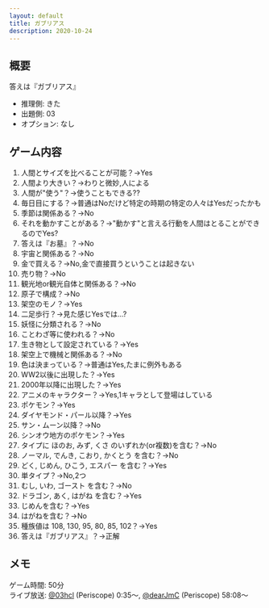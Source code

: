 ```yaml
---
layout: default
title: ガブリアス
description: 2020-10-24
---
```


## 概要

答えは『ガブリアス』

- 推理側: きた
- 出題側: 03
- オプション: なし

## ゲーム内容

1. 人間とサイズを比べることが可能？→Yes
2. 人間より大きい？→わりと微妙,人による
3. 人間が"使う"？→使うこともできる??
4. 毎日目にする？→普通はNoだけど特定の時期の特定の人々はYesだったかも
5. 季節は関係ある？→No
6. それを動かすことがある？→"動かす"と言える行動を人間はとることができるのでYes?
7. 答えは『お墓』？→No
8. 宇宙と関係ある？→No
9. 金で買える？→No,金で直接買うということは起きない
10. 売り物？→No
11. 観光地or観光自体と関係ある？→No
12. 原子で構成？→No
13. 架空のモノ？→Yes
14. 二足歩行？→見た感じYesでは…?
15. 妖怪に分類される？→No
16. ことわざ等に使われる？→No
17. 生き物として設定されている？→Yes
18. 架空上で機械と関係ある？→No
19. 色は決まっている？→普通はYes,たまに例外もある
20. WW2以後に出現した？→Yes
21. 2000年以降に出現した？→Yes
22. アニメのキャラクター？→Yes,1キャラとして登場はしている
23. ポケモン？→Yes
24. ダイヤモンド・パール以降？→Yes
25. サン・ムーン以降？→No
26. シンオウ地方のポケモン？→Yes
27. タイプに ほのお, みず, くさ のいずれか(or複数)を含む？→No
28. ノーマル, でんき, こおり, かくとう を含む？→No
29. どく, じめん, ひこう, エスパー を含む？→Yes
30. 単タイプ？→No,2つ
31. むし, いわ, ゴースト を含む？→No
32. ドラゴン, あく, はがね を含む？→Yes
33. じめんを含む？→Yes
34. はがねを含む？→No
35. 種族値は 108, 130, 95, 80, 85, 102？→Yes
36. 答えは『ガブリアス』？→正解

## メモ

ゲーム時間: 50分  
ライブ放送: [@03hcl](https://www.periscope.tv/03hcl/1nAJEAaLXPvJL?t=35s) (Periscope) 0:35～, [@dearJmC](https://www.pscp.tv/dearJmC/1ynKOqyqZqvJR?t=58m8s) (Periscope) 58:08～

